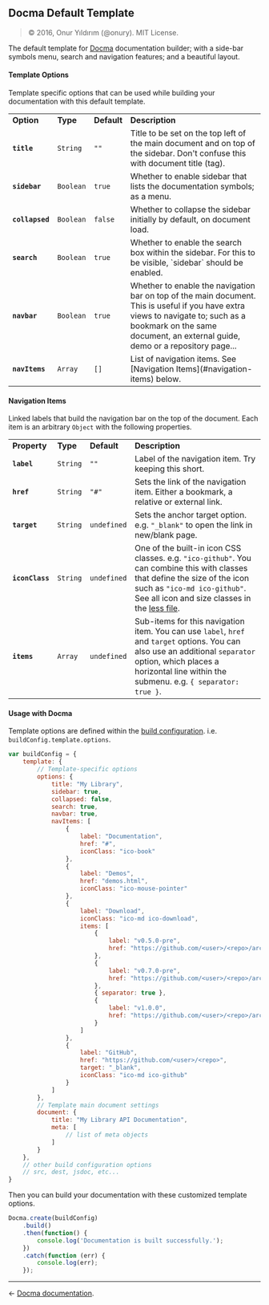 ## Docma Default Template

> © 2016, Onur Yıldırım (@onury). MIT License.

The default template for [Docma][docma] documentation builder; with a side-bar symbols menu, search and navigation features; and a beautiful layout.

#### Template Options

Template specific options that can be used while building your documentation with this default template.

<table>
    <tr>
        <td><b>Option</b></td>
        <td><b>Type</b></td>
        <td><b>Default</b></td>
        <td><b>Description</b></td>
    </tr>
    <tr>
        <td><code><b>title</b></code></td>
        <td><code>String</code></td>
        <td><code>""</code></td>
        <td>
            Title to be set on the top left of the main document and on top of the sidebar. Don't confuse this with document title (tag).
        </td>
    </tr>
    <tr>
        <td><code><b>sidebar</b></code></td>
        <td><code>Boolean</code></td>
        <td><code>true</code></td>
        <td>
            Whether to enable sidebar that lists the documentation symbols; as a menu.
        </td>
    </tr>
    <tr>
        <td><code><b>collapsed</b></code></td>
        <td><code>Boolean</code></td>
        <td><code>false</code></td>
        <td>
            Whether to collapse the sidebar initially by default, on document load.
        </td>
    </tr>
    <tr>
        <td><code><b>search</b></code></td>
        <td><code>Boolean</code></td>
        <td><code>true</code></td>
        <td>
            Whether to enable the search box within the sidebar. For this to be visible, `sidebar` should be enabled.
        </td>
    </tr>
    <tr>
        <td><code><b>navbar</b></code></td>
        <td><code>Boolean</code></td>
        <td><code>true</code></td>
        <td>
            Whether to enable the navigation bar on top of the main document. This is useful if you have extra views to navigate to; such as a bookmark on the same document, an external guide, demo or a repository page...
        </td>
    </tr>
    <tr>
        <td><code><b>navItems</b></code></td>
        <td><code>Array</code></td>
        <td><code>[]</code></td>
        <td>
            List of navigation items. See [Navigation Items](#navigation-items) below.
        </td>
    </tr>
</table>

#### Navigation Items

Linked labels that build the navigation bar on the top of the document. Each item is an arbitrary <code>Object</code> with the following properties.

<table>
    <tr>
        <td><b>Property</b></td>
        <td><b>Type</b></td>
        <td><b>Default</b></td>
        <td><b>Description</b></td>
    </tr>
    <tr>
        <td><code><b>label</b></code></td>
        <td><code>String</code></td>
        <td><code>""</code></td>
        <td>
            Label of the navigation item. Try keeping this short.
        </td>
    </tr>
    <tr>
        <td><code><b>href</b></code></td>
        <td><code>String</code></td>
        <td><code>"#"</code></td>
        <td>
            Sets the link of the navigation item. Either a bookmark, a relative or external link.
        </td>
    </tr>
    <tr>
        <td><code><b>target</b></code></td>
        <td><code>String</code></td>
        <td><code>undefined</code></td>
        <td>
            Sets the anchor target option. e.g. <code>"&#x5F;blank"</code> to open the link in new/blank page.
        </td>
    </tr>
    <tr>
        <td><code><b>iconClass</b></code></td>
        <td><code>String</code></td>
        <td><code>undefined</code></td>
        <td>
            One of the built-in icon CSS classes. e.g. <code>"ico-github"</code>. You can combine this with classes that define the size of the icon such as <code>"ico-md ico-github"</code>. See all icon and size classes in the <a href="https://github.com/onury/docma/blob/master/templates/default/less/icomoon.less">less file</a>.
        </td>
    </tr>
    <tr>
        <td><code><b>items</b></code></td>
        <td><code>Array</code></td>
        <td><code>undefined</code></td>
        <td>
            Sub-items for this navigation item. You can use <code>label</code>, <code>href</code> and <code>target</code> options. You can also use an additional <code>separator</code> option, which places a horizontal line within the submenu. e.g. <code>{ separator: true }</code>.
        </td>
    </tr>
</table>

#### Usage with Docma

Template options are defined within the [build configuration][build-config]. i.e. `buildConfig.template.options`.

```js
var buildConfig = {
    template: {
        // Template-specific options
        options: {
            title: "My Library",
            sidebar: true,
            collapsed: false,
            search: true,
            navbar: true,
            navItems: [
                {
                    label: "Documentation",
                    href: "#",
                    iconClass: "ico-book"
                },
                {
                    label: "Demos",
                    href: "demos.html",
                    iconClass: "ico-mouse-pointer"
                },
                {
                    label: "Download",
                    iconClass: "ico-md ico-download",
                    items: [
                        {
                            label: "v0.5.0-pre",
                            href: "https://github.com/<user>/<repo>/archive/v0.5.0-pre.zip"
                        },
                        {
                            label: "v0.7.0-pre",
                            href: "https://github.com/<user>/<repo>/archive/v0.7.0-pre.zip"
                        },
                        { separator: true },
                        {
                            label: "v1.0.0",
                            href: "https://github.com/<user>/<repo>/archive/v1.0.0.zip"
                        }
                    ]
                },
                {
                    label: "GitHub",
                    href: "https://github.com/<user>/<repo>",
                    target: "_blank",
                    iconClass: "ico-md ico-github"
                }
            ]
        },
        // Template main document settings
        document: {
            title: "My Library API Documentation",
            meta: [
                // list of meta objects
            ]
        }
    },
    // other build configuration options
    // src, dest, jsdoc, etc...
}
```
Then you can build your documentation with these customized template options.
```js
Docma.create(buildConfig)
    .build()
    .then(function() {
        console.log('Documentation is built successfully.');
    })
    .catch(function (err) {
        console.log(err);
    });
```

---

← [Docma documentation][docma].

[docma]:https://github.com/onury/docma
[build-config]:https://github.com/onury/docma#build-configuration
